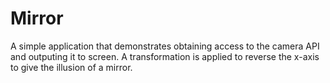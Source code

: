 # Mirror

A simple application that demonstrates obtaining access to the camera API and outputing it to screen.  A transformation is applied to reverse the x-axis to give the illusion of a mirror.